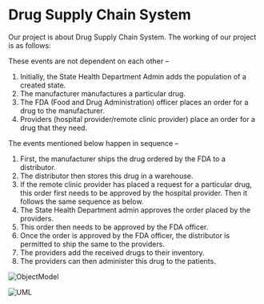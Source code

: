 # Drug Supply Chain System

Our project is about Drug Supply Chain System. The working of our project is as follows: 

These events are not dependent on each other – 

1. Initially, the State Health Department Admin adds the population of a created state. 
2. The manufacturer manufactures a particular drug. 
3. The FDA (Food and Drug Administration) officer places an order for a drug to the manufacturer. 
4. Providers (hospital provider/remote clinic provider) place an order for a drug that they need.

The events mentioned below happen in sequence –  

1. First, the manufacturer ships the drug ordered by the FDA to a distributor. 
2. The distributor then stores this drug in a warehouse. 
3. If the remote clinic provider has placed a request for a particular drug, this order first needs to be approved by the hospital provider. Then it follows the same sequence as below. 
4. The State Health Department admin approves the order placed by the providers. 
5. This order then needs to be approved by the FDA officer. 
6. Once the order is approved by the FDA officer, the distributor is permitted to ship the same to the providers.  
7. The providers add the received drugs to their inventory. 
8. The providers can then administer this drug to the patients. 

![ObjectModel](https://user-images.githubusercontent.com/113062089/206961397-3ae13660-e924-4122-b8b3-1344cfc81e64.png)


![UML](https://user-images.githubusercontent.com/113062089/206963068-ba35d583-4598-4544-b84b-3294c1b48359.png)

